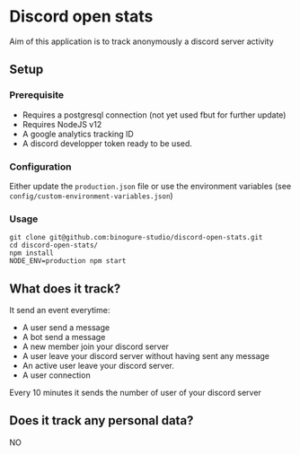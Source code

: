 # Discord open stats

Aim of this application is to track anonymously a discord server activity

## Setup

### Prerequisite

- Requires a postgresql connection (not yet used fbut for further update)
- Requires NodeJS v12
- A google analytics tracking ID
- A discord developper token ready to be used.

### Configuration

Either update the `production.json` file or use the environment variables (see `config/custom-environment-variables.json`)

### Usage

```shell
git clone git@github.com:binogure-studio/discord-open-stats.git
cd discord-open-stats/
npm install
NODE_ENV=production npm start
```


## What does it track?

It send an event everytime:

- A user send a message
- A bot send a message
- A new member join your discord server
- A user leave your discord server without having sent any message
- An active user leave your discord server.
- A user connection

Every 10 minutes it sends the number of user of your discord server

## Does it track any personal data?

NO
